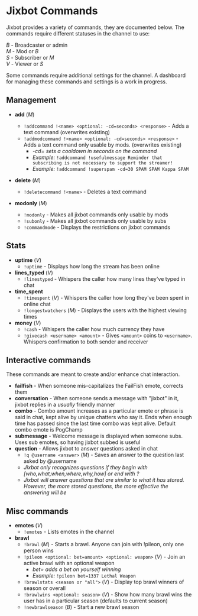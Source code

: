 Jixbot Commands
=========================

Jixbot provides a variety of commands, they are documented below. The commands require different statuses in the channel to use:

*B* - Broadcaster or admin   
*M* - Mod or *B*  
*S* - Subscriber or *M*  
*V* - Viewer or *S*  

Some commands require additional settings for the channel. A dashboard for managing these commands and settings is a work in progress.

Management
----------------
* **add** (*M*)
  * `!addcommand !<name> <optional: -cd=seconds> <response>` - Adds a text command (overwrites existing)
  * `!addmodcommand !<name> <optional: -cd=seconds> <response>` - Adds a text command only usable by mods. (overwrites existing)
    * *-cd= sets a cooldown in seconds on the command*
    * *Example:* `!addcommand !usefulmessage Reminder that subscribing is not necessary to support the streamer!`
    * *Example:* `!addcommand !superspam -cd=30 SPAM SPAM Kappa SPAM`
  
* **delete** (*M*)
  * `!deletecommand !<name>` - Deletes a text command
* **modonly** (*M*)
  * `!modonly` - Makes all jixbot commands only usable by mods
  * `!subonly` - Makes all jixbot commands only usable by subs
  * `!commandmode` - Displays the restrictions on jixbot commands

Stats
---------------
* **uptime** (*V*)
  * `!uptime` - Displays how long the stream has been online
* **lines_typed** (*V*)
  * `!linestyped` - Whispers the caller how many lines they've typed in chat
* **time_spent**
  * `!timespent` (*V*) - Whispers the caller how long they've been spent in online chat
  * `!longestwatchers` (*M*) - Displays the users with the highest viewing times
* **money** (*V*)
  * `!cash` - Whispers the caller how much currency they have
  * `!givecash <username> <amount>` - Gives `<amount>` coins to `<username>`. Whispers confirmation to both sender and receiver
  
Interactive commands
----------------
These commands are meant to create and/or enhance chat interaction.

* **failfish** - When someone mis-capitalizes the FailFish emote, corrects them
* **conversation** - When someone sends a message with "jixbot" in it, jixbot replies in a *usually* friendly manner
* **combo** - Combo amount increases as a particular emote or phrase is said in chat, kept alive by unique chatters who say it. Ends when enough time has passed since the last time combo was kept alive. Default combo emote is PogChamp
* **submessage** - Welcome message is displayed when someone subs. Uses sub emotes, so having jixbot subbed is useful
* **question** - Allows jixbot to answer questions asked in chat
  * `!q @username <answer>` (*M*) - Saves an answer to the question last asked by @username
  * *Jixbot only recognizes questions if they begin with [who,what,when,where,why,how] or end with ?*
  * *Jixbot will answer questions that are similar to what it has stored. However, the more stored questions, the more effective the answering will be*

Misc commands
---------------
* **emotes** (*V*)
  * `!emotes` - Lists emotes in the channel
* **brawl**
  * `!brawl` (*M*) - Starts a brawl. Anyone can join with !pileon, only one person wins
  * `!pileon <optional: bet=amount> <optional: weapon>` (*V*) - Join an active brawl with an optional weapon
    * *bet= adds a bet on yourself winning*
    * *Example:* `!pileon bet=1337 Lethal Weapon`
  * `!brawlstats <season or "all">` (*V*) - Display top brawl winners of season or overall
  * `!brawlwins <optional: season>` (*V*) - Show how many brawl wins the user has in a particular season (defaults to current season)
  * `!newbrawlseason` (*B*) - Start a new brawl season